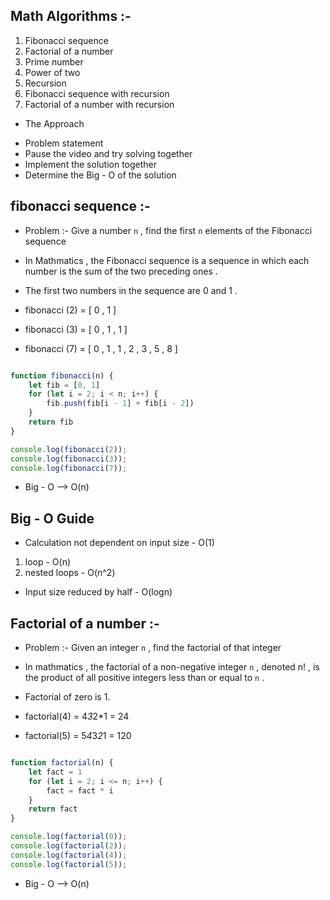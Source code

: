 ## Math Algorithms :-

1. Fibonacci sequence 
2. Factorial of a number 
3. Prime number
4. Power of two 
5. Recursion 
6. Fibonacci sequence with recursion 
7. Factorial of a number with recursion

- The Approach

* Problem statement 
* Pause the video and try solving together
* Implement the solution together
* Determine the Big - O of the solution

## fibonacci sequence :-

- Problem :- Give a number `n`   , find the first `n` elements of the Fibonacci sequence 

- In Mathmatics , the Fibonacci sequence is a sequence in which each number is the sum of the two preceding ones .

- The first two numbers in the sequence are 0 and 1 .

- fibonacci (2) = [ 0 , 1 ]
- fibonacci (3) = [ 0 , 1 , 1 ]
- fibonacci (7) = [ 0 , 1 , 1 , 2 , 3 , 5 , 8 ]

```javascript

function fibonacci(n) {
    let fib = [0, 1]
    for (let i = 2; i < n; i++) {
        fib.push(fib[i - 1] + fib[i - 2])
    }
    return fib
}

console.log(fibonacci(2));
console.log(fibonacci(3));
console.log(fibonacci(7));

```

- Big - O --> O(n) 

## Big - O Guide 

- Calculation not dependent on input size - O(1)

1. loop - O(n)
2. nested loops - O(n^2)

- Input size reduced by half - O(logn)

## Factorial of a number :-

- Problem :- Given an integer `n` , find the factorial of that integer

- In mathmatics , the factorial of a non-negative integer `n` , denoted n! , is the product of all positive integers less than or equal to `n` .

- Factorial of zero is 1.

- factorial(4) = 4*3*2*1 = 24
- factorial(5) = 5*4*3*2*1 = 120

```javascript

function factorial(n) {
    let fact = 1
    for (let i = 2; i <= n; i++) {
        fact = fact * i
    }
    return fact
}

console.log(factorial(0));
console.log(factorial(2));
console.log(factorial(4));
console.log(factorial(5));

```

- Big - O --> O(n) 


